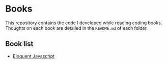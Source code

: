 # Books

This repository contains the code I developed while reading coding books. Thoughts on each book are detailed in the `README.md` of each folder.

## Book list

 * [Eloquent Javascript](https://eloquentjavascript.net)